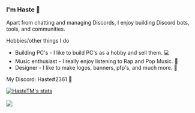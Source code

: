 ### I'm Haste 👋
Apart from chatting and managing Discords, I enjoy building Discord bots, tools, and communities.
 
 Hobbies/other things I do
 - Building PC's - I like to build PC's as a hobby and sell them. 💻
 - Music enthusiast - I really enjoy listening to Rap and Pop Music. 🎵
 - Designer - I like to make logos, banners, pfp's, and much more. 🎨

My Discord: Haste#2361 💖

<a href="https://github.com/HasteTM">
  <img align="center" src="https://github-readme-stats.vercel.app/api?username=HasteTM&show_icons=true&include_all_commits=true&show_icons=true&title_color=fff&icon_color=79ff97&text_color=9f9f9f&bg_color=151515" alt="HasteTM's stats" />
</a>
<br><br>
<a href="https://github.com/HasteTM?tab=repositories">
  <img align="center" src="https://github-readme-stats.vercel.app/api/top-langs/?username=HasteTM&layout=compact&show_icons=true&title_color=fff&icon_color=79ff97&text_color=9f9f9f&bg_color=151515" />
</a>
<br>
<br>

